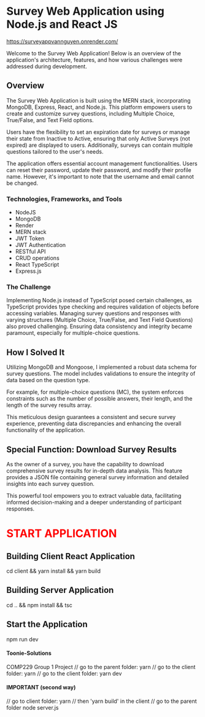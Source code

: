 # Survey Web Application using Node.js and React JS
https://surveyappvannguyen.onrender.com/

Welcome to the Survey Web Application! Below is an overview of the application's architecture, features, and how various challenges were addressed during development.

## Overview

The Survey Web Application is built using the MERN stack, incorporating MongoDB, Express, React, and Node.js. This platform empowers users to create and customize survey questions, including Multiple Choice, True/False, and Text Field options.

Users have the flexibility to set an expiration date for surveys or manage their state from Inactive to Active, ensuring that only Active Surveys (not expired) are displayed to users. Additionally, surveys can contain multiple questions tailored to the user's needs.

The application offers essential account management functionalities. Users can reset their password, update their password, and modify their profile name. However, it's important to note that the username and email cannot be changed.

### Technologies, Frameworks, and Tools

- NodeJS
- MongoDB
- Render
- MERN stack
- JWT Token
- JWT Authentication
- RESTful API
- CRUD operations
- React TypeScript
- Express.js

### The Challenge

Implementing Node.js instead of TypeScript posed certain challenges, as TypeScript provides type checking and requires validation of objects before accessing variables. Managing survey questions and responses with varying structures (Multiple Choice, True/False, and Text Field Questions) also proved challenging. Ensuring data consistency and integrity became paramount, especially for multiple-choice questions.

## How I Solved It

Utilizing MongoDB and Mongoose, I implemented a robust data schema for survey questions. The model includes validations to ensure the integrity of data based on the question type.

For example, for multiple-choice questions (MC), the system enforces constraints such as the number of possible answers, their length, and the length of the survey results array.

This meticulous design guarantees a consistent and secure survey experience, preventing data discrepancies and enhancing the overall functionality of the application.

## Special Function: Download Survey Results

As the owner of a survey, you have the capability to download comprehensive survey results for in-depth data analysis. This feature provides a JSON file containing general survey information and detailed insights into each survey question.

This powerful tool empowers you to extract valuable data, facilitating informed decision-making and a deeper understanding of participant responses.

# <span style="color:red">START APPLICATION</span>

## Building Client React Application

cd client && yarn install && yarn build

## Building Server Application

cd .. && npm install && tsc

## Start the Application

npm run dev

#### Toonie-Solutions
COMP229 Group 1 Project
// go to the parent folder: yarn
// go to the client folder: yarn
// go to the client folder: yarn dev

#### IMPORTANT (second way)
// go to client folder: yarn
// then 'yarn build' in the client
// go to the parent folder node server.js
